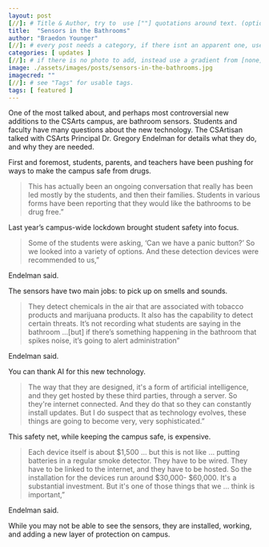 ```yaml
---
layout: post
[//]: # Title & Author, try to  use [""] quotations around text. (optional, just formality).
title:  "Sensors in the Bathrooms"
author: "Braedon Younger"
[//]: # every post needs a category, if there isnt an apparent one, use [misc].
categories: [ updates ]
[//]: # if there is no photo to add, instead use a gradient from [none] folder by picking a number from 1-10. (all gradients are .jpg)
image: ./assets/images/posts/sensors-in-the-bathrooms.jpg
imagecred: ""
[//]: # see "Tags" for usable tags.
tags: [ featured ]
---
```

One of the most talked about, and perhaps most controversial new additions to the CSArts campus, are bathroom sensors. Students and faculty have many questions about the new technology. The CSArtisan talked with CSArts Principal Dr. Gregory Endelman for details what they do, and why they are needed.

First and foremost, students, parents, and  teachers have been pushing for ways to make the campus safe from drugs. 

> This has actually been an ongoing conversation that really has been led mostly by the students, and then their families. Students in various forms have been reporting that they would like the bathrooms to be drug free.” 

Last year’s campus-wide lockdown brought student safety into focus. 

> Some of the students were asking, ‘Can we have a panic button?’ So we looked into a variety of options. And these detection devices were recommended to us,” 

Endelman said.

The sensors have two main jobs: to pick up on smells and sounds. 

> They detect chemicals in the air that are associated with tobacco products and marijuana products. It also has the capability to detect certain threats. It’s not recording what students are saying in the bathroom …[but] if there’s something happening in the bathroom that spikes noise, it’s going to alert administration” 

Endelman said.

You can thank AI for this new technology. 

> The way that they are designed, it's a form of artificial intelligence, and they get hosted by these third parties, through a server. So they're internet connected. And they do that so they can constantly install updates. But I do suspect that as technology evolves, these things are going to become very, very sophisticated.”

This safety net, while keeping the campus safe, is expensive. 

> Each device itself is about $1,500 … but this is not like … putting batteries in a regular smoke detector. They have to be wired. They have to be linked to the internet, and they have to be hosted. So the installation for the devices run around $30,000- $60,000. It's a substantial investment. But it's one of those things that we … think is important,” 

Endelman said.

While you may not be able to see the sensors, they are installed, working, and adding a new layer of protection on campus.  